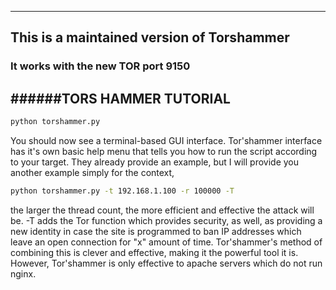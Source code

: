 ----------------------------------------------------
## This is a maintained version of Torshammer  
### It works with the new TOR port 9150  


######TORS HAMMER TUTORIAL  
----------------------------------------------------
```bash
python torshammer.py
```
You should now see a terminal-based GUI interface.
Tor'shammer interface has it's own basic help menu that tells you how to run the script according to your target.
They already provide an example, but I will provide you another example simply for the context,
```bash
python torshammer.py -t 192.168.1.100 -r 100000 -T
```
the larger the thread count, the more efficient and effective the attack
will be. -T adds the Tor function which provides security, as well, as providing a new identity in case the site is
programmed to ban IP addresses which leave an open connection for "x" amount of time. Tor'shammer's method of
combining this is clever and effective, making it the powerful tool it is. However, Tor'shammer is only effective to
apache servers which do not run nginx.